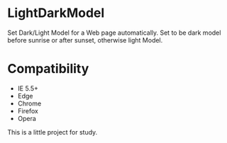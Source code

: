 # LightDarkModel

Set Dark/Light Model for a Web page automatically. Set to be dark model before sunrise or after sunset, otherwise light Model.

# Compatibility

-   IE 5.5+
-   Edge
-   Chrome
-   Firefox
-   Opera

This is a little project for study.
